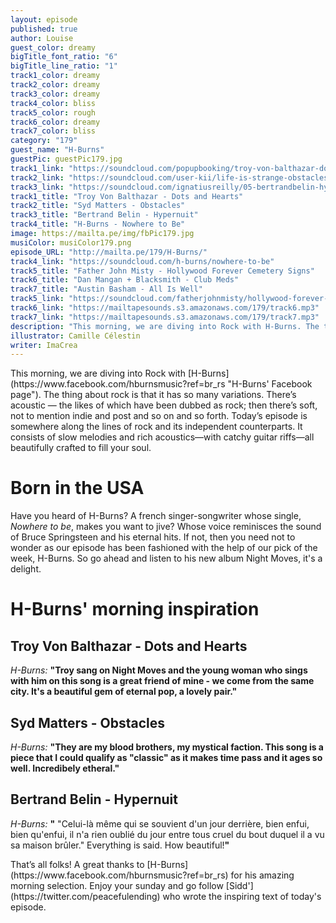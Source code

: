 ```yaml
---
layout: episode
published: true
author: Louise
guest_color: dreamy
bigTitle_font_ratio: "6"
bigTitle_line_ratio: "1"
track1_color: dreamy
track2_color: dreamy
track3_color: dreamy
track4_color: bliss
track5_color: rough
track6_color: dreamy
track7_color: bliss
category: "179"
guest_name: "H-Burns"
guestPic: guestPic179.jpg
track1_link: "https://soundcloud.com/popupbooking/troy-von-balthazar-dots-and-hearts"
track2_link: "https://soundcloud.com/user-kii/life-is-strange-obstacles"
track3_link: "https://soundcloud.com/ignatiusreilly/05-bertrandbelin-hypernuit"
track1_title: "Troy Von Balthazar - Dots and Hearts"
track2_title: "Syd Matters - Obstacles"
track3_title: "Bertrand Belin - Hypernuit"
track4_title: "H-Burns - Nowhere to Be"
image: https://mailta.pe/img/fbPic179.jpg
musiColor: musiColor179.png
episode_URL: "http://mailta.pe/179/H-Burns/"
track4_link: "https://soundcloud.com/h-burns/nowhere-to-be"
track5_title: "Father John Misty - Hollywood Forever Cemetery Signs"
track6_title: "Dan Mangan + Blacksmith - Club Meds"
track7_title: "Austin Basham - All Is Well"
track5_link: "https://soundcloud.com/fatherjohnmisty/hollywood-forever-cemetery"
track6_link: "https://mailtapesounds.s3.amazonaws.com/179/track6.mp3"
track7_link: "https://mailtapesounds.s3.amazonaws.com/179/track7.mp3"
description: "This morning, we are diving into Rock with H-Burns. The thing about rock is that it has so many variations. Today’s episode is somewhere along the lines of rock and its independent counterparts. It consists of slow melodies and rich acoustics—with catchy guitar riffs—all beautifully crafted to fill your soul. "
illustrator: Camille Célestin
writer: ImaCrea
---
```



<p id="introduction"></p>This morning, we are diving into Rock with [H-Burns](https://www.facebook.com/hburnsmusic?ref=br_rs "H-Burns' Facebook page"). The thing about rock is that it has so many variations. There’s acoustic — the likes of which have been dubbed as rock; then there’s soft, not to mention indie and post and so on and so forth. Today’s episode is somewhere along the lines of rock and its independent counterparts. It consists of slow melodies and rich acoustics—with catchy guitar riffs—all beautifully crafted to fill your soul. 

# Born in the USA
Have you heard of H-Burns? A french singer-songwriter whose single, _Nowhere to be_, makes you want to jive? Whose voice reminisces the sound of Bruce Springsteen and his eternal hits. If not, then you need not to wonder as our episode has been fashioned with the help of our pick of the week, H-Burns. So go ahead and listen to his new album Night Moves, it's a delight.

# H-Burns' morning inspiration
 
## Troy Von Balthazar - Dots and Hearts
_H-Burns:_ **"**Troy sang on Night Moves and the young woman who sings with him on this song is a great friend of mine - we come from the same city. It's a beautiful gem of eternal pop, a lovely pair.**"**
 
## Syd Matters - Obstacles
_H-Burns:_ **"**They are my blood brothers, my mystical faction. This song is a piece that I could qualify as "classic" as it makes time pass and it ages so well. Incredibely etheral.**"**
 
## Bertrand Belin - Hypernuit
_H-Burns:_ **"** "Celui-là même qui se souvient d'un jour derrière, bien enfui, bien qu'enfui, il n'a rien oublié du jour entre tous cruel du bout duquel il a vu sa maison brûler." Everything is said. How beautiful!**"** 
 
<p id="outroduction">
That’s all folks! A great thanks to [H-Burns](https://www.facebook.com/hburnsmusic?ref=br_rs) for his amazing morning selection. Enjoy your sunday and go follow [Sidd'](https://twitter.com/peacefulending) who wrote the inspiring text of today's episode.
</p>
